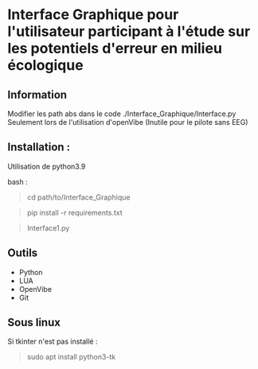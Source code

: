 # Interface Graphique pour l'utilisateur participant à l'étude sur les potentiels d'erreur en milieu écologique



## Information 

Modifier les path abs dans le code ./Interface_Graphique/Interface.py
Seulement lors de l'utilisation d'openVibe (Inutile pour le pilote sans EEG)

## Installation  :

Utilisation de python3.9

bash : 
>cd path/to/Interface_Graphique

> pip install -r requirements.txt

> Interface1.py


## Outils 

- Python
- LUA 
- OpenVibe
- Git

## Sous linux

Si tkinter n'est pas installé :

> sudo apt install python3-tk
